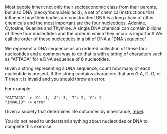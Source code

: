 Most people inherit not only their socioeconomic class from their parents, but also DNA (deoxyribonucleic acid), a set of chemical instructions that influence how their bodies are constructed!
DNA is a long chain of other chemicals and the most important are the four nucleotides, Adenine, Cytosine, Guanine and Thymine. A single DNA chemical can contain billions of these four nucleotides and the order in which they occur is important!
We call the order of these nucleotides in a bit of DNA a "DNA sequence".

We represent a DNA sequence as an ordered collection of these four nucleotides and a common way to do that is with a string of characters such as "ATTACA" for a DNA sequence of 6 nucleotides.

Given a string representing a DNA sequence, count how many of each nucleotide is present.
If the string contains characters that aren't A, C, G, or T then it is invalid and you should throw an error.

For example:

```
"GATTACA" -> 'G': 1, 'A': 3, 'T': 2, 'C': 1
"INVALID" -> error
```

Given a society that determines life outcomes by inheritance, [rebel](https://www.nonviolent-conflict.org/).

You do not need to understand anything about nucleotides or DNA to complete this exercise.
